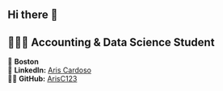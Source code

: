 ## Hi there 👋

## 🧑🏾‍💻 **Accounting & Data Science Student**

📍 **Boston**    
🔗 **LinkedIn:** [Aris Cardoso](www.linkedin.com/in/aris-cardoso)  
👨‍💻 **GitHub:** [ArisC123](https://github.com/ArisC123)


